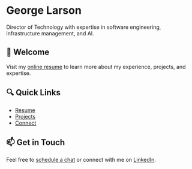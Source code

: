 # George Larson

Director of Technology with expertise in software engineering, infrastructure management, and AI.

## 👋 Welcome

Visit my [online resume](https://georgeglarson.github.io) to learn more about my experience, projects, and expertise.

## 🔍 Quick Links

- [Resume](https://georgeglarson.github.io/#resume)
- [Projects](https://georgeglarson.github.io/#projects)
- [Connect](https://georgeglarson.github.io/#social)

## 📫 Get in Touch

Feel free to [schedule a chat](https://calendly.com/georgelarson/quick-chat) or connect with me on [LinkedIn](https://www.linkedin.com/in/georgelarson/).